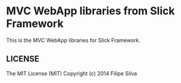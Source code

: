 MVC WebApp libraries from Slick Framework
=======================================

This is the MVC WebApp libraries for Slick Framework.


LICENSE
-------
The MIT License (MIT) Copyright (c) 2014 Filipe Silva